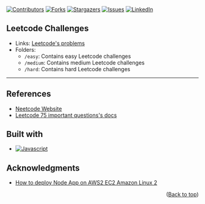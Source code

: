 <a name="readme-top"></a>
[![Contributors][contributors-shield]][contributors-url]
[![Forks][forks-shield]][forks-url]
[![Stargazers][stars-shield]][stars-url]
[![Issues][issues-shield]][issues-url]
[![LinkedIn][linkedin-shield]][linkedin-url]

## Leetcode Challenges

- Links: [Leetcode's problems](https://leetcode.com/problems)
- Folders:
  - `/easy`: Contains easy Leetcode challenges
  - `/medium`: Contains medium Leetcode challenges
  - `/hard`: Contains hard Leetcode challenges

---

## References
- [Neetcode Website](https://neetcode.io/)
- [Leetcode 75 important questions's docs](https://docs.google.com/spreadsheets/d/1A2PaQKcdwO_lwxz9bAnxXnIQayCouZP6d-ENrBz_NXc/edit#gid=0)

## Built with

- [![Javascript][javascript]][javascript-url]

## Acknowledgments

- [How to deploy Node App on AWS2 EC2 Amazon Linux 2](https://www.youtube.com/watch?v=oHAQ3TzUTro)

<p align="right">(<a href="#readme-top">Back to top</a>)</p>

<!-- MARKDOWN LINKS & IMAGES -->
<!-- https://www.markdownguide.org/basic-syntax/#reference-style-links -->

[contributors-shield]: https://img.shields.io/github/contributors/muoi07052001/leet-code.svg?style=for-the-badge
[contributors-url]: https://github.com/muoi07052001/leet-code/graphs/contributors
[forks-shield]: https://img.shields.io/github/forks/muoi07052001/leet-code.svg?style=for-the-badge
[forks-url]: https://github.com/muoi07052001/leet-code/network/members
[stars-shield]: https://img.shields.io/github/stars/muoi07052001/leet-code.svg?style=for-the-badge
[stars-url]: https://github.com/muoi07052001/leet-code/stargazers
[issues-shield]: https://img.shields.io/github/issues/muoi07052001/leet-code.svg?style=for-the-badge
[issues-url]: https://github.com/muoi07052001/leet-code/issues
[license-shield]: https://img.shields.io/github/license/muoi07052001/leet-code.svg?style=for-the-badge
[license-url]: https://github.com/muoi07052001/leet-code/blob/master/LICENSE.txt
[linkedin-shield]: https://img.shields.io/badge/-LinkedIn-black.svg?style=for-the-badge&logo=linkedin&colorB=555
[linkedin-url]: https://www.linkedin.com/in/nguyen-duong-072879247/
[product-screenshot]: images/product-screenshot.png
[javascript]: https://img.shields.io/badge/JavaScript-323330?style=for-the-badge&logo=javascript&logoColor=F7DF1E
[javascript-url]: https://www.javascript.com/
